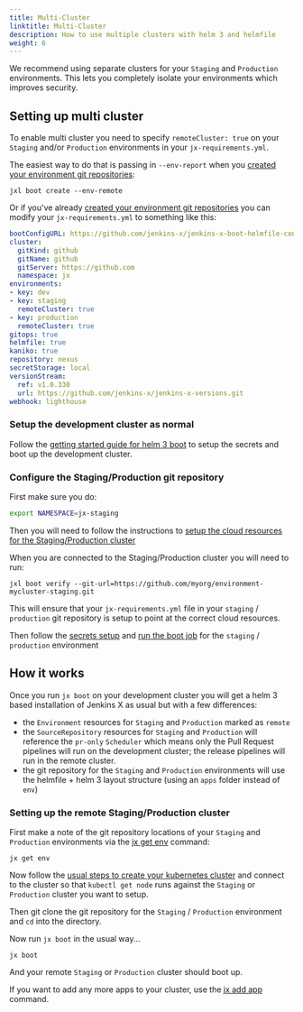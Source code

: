 ```yaml
---
title: Multi-Cluster
linktitle: Multi-Cluster
description: How to use multiple clusters with helm 3 and helmfile
weight: 6
---
```


We recommend using separate clusters for your `Staging` and `Production` environments. This lets you completely isolate your environments which improves security.


## Setting up multi cluster

To enable multi cluster you need to specify `remoteCluster: true` on your `Staging` and/or `Production` environments in your `jx-requirements.yml`.

The easiest way to do that is passing in `--env-report`  when you [created your environment git repositories](/docs/labs/boot/getting-started/repository/):

``` 
jxl boot create --env-remote
```

Or if you've already [created your environment git repositories](/docs/labs/boot/getting-started/repository/) you can modify your `jx-requirements.yml` to something like this:

```yaml 
bootConfigURL: https://github.com/jenkins-x/jenkins-x-boot-helmfile-config
cluster:
  gitKind: github
  gitName: github
  gitServer: https://github.com
  namespace: jx
environments:
- key: dev
- key: staging
  remoteCluster: true
- key: production
  remoteCluster: true
gitops: true
helmfile: true
kaniko: true
repository: nexus
secretStorage: local
versionStream:
  ref: v1.0.330
  url: https://github.com/jenkins-x/jenkins-x-versions.git
webhook: lighthouse
```    

### Setup the development cluster as normal

Follow the [getting started guide for helm 3 boot](/docs/labs/boot/getting-started/) to setup the secrets and boot up the development cluster.

### Configure the Staging/Production git repository

First make sure you do:

```bash 
export NAMESPACE=jx-staging
```

Then you will need to follow the instructions to [setup the cloud resources for the Staging/Production cluster](/docs/labs/boot/getting-started/cloud/)

When you are connected to the Staging/Production cluster you will need to run:

``` 
jxl boot verify --git-url=https://github.com/myorg/environment-mycluster-staging.git
```
 
This will ensure that your `jx-requirements.yml` file in your `staging` / `production` git repository is setup to point at the correct cloud resources.

Then follow the [secrets setup](/docs/labs/boot/getting-started/secrets/) and  [run the boot job](/docs/labs/boot/getting-started/run/) for the `staging` / `production` environment


## How it works

Once you run `jx boot` on your development cluster you will get a helm 3 based installation of Jenkins X as usual but with a few differences:
 
* the `Environment` resources for `Staging` and `Production` marked as `remote`
* the `SourceRepository` resources for `Staging` and `Production` will reference the `pr-only` `Scheduler` which means only the Pull Request pipelines will run on the development cluster; the release pipelines will run in the remote cluster.
* the git repository for the `Staging` and `Production` environments will use the helmfile + helm 3 layout structure (using an `apps` folder instead of `env`)

### Setting up the remote Staging/Production cluster

First make a note of the git repository locations of your `Staging` and `Production` environments via the [jx get env](https://jenkins-x.io/commands/jx_get_environments/) command:

``` 
jx get env
```

Now follow the [usual steps to create your kubernetes cluster](https://jenkins-x.io/docs/getting-started/setup/create-cluster/) and connect to the cluster so that `kubectl get node` runs against the `Staging` or `Production` cluster you want to setup.

Then git clone the git repository for the `Staging` / `Production` environment and `cd` into the directory.

Now run `jx boot` in the usual way...

``` 
jx boot
```

And your remote `Staging` or `Production` cluster should boot up.

If you want to add any more apps to your cluster, use the [jx add app](/docs/labs/boot/apps/#adding-apps-or-charts) command.